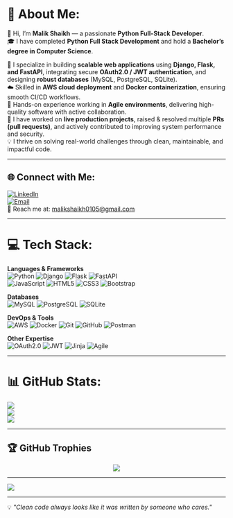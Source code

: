 # 💫 About Me:
👋 Hi, I’m **Malik Shaikh** — a passionate **Python Full-Stack Developer**.  
🎓 I have completed **Python Full Stack Development** and hold a **Bachelor’s degree in Computer Science**.  

🚀 I specialize in building **scalable web applications** using **Django, Flask, and FastAPI**, integrating secure **OAuth2.0 / JWT authentication**, and designing **robust databases** (MySQL, PostgreSQL, SQLite).  
☁️ Skilled in **AWS cloud deployment** and **Docker containerization**, ensuring smooth CI/CD workflows.  
🔄 Hands-on experience working in **Agile environments**, delivering high-quality software with active collaboration.  
💼 I have worked on **live production projects**, raised & resolved multiple **PRs (pull requests)**, and actively contributed to improving system performance and security.  
💡 I thrive on solving real-world challenges through clean, maintainable, and impactful code.  

---

## 🌐 Connect with Me:
[![LinkedIn](https://img.shields.io/badge/LinkedIn-%230077B5.svg?style=for-the-badge&logo=linkedin&logoColor=white)](https://linkedin.com/in/malik-shaikh-6bab47312)  
[![Email](https://img.shields.io/badge/Email-D14836?style=for-the-badge&logo=gmail&logoColor=white)](mailto:malikshaikh0105@gmail.com)  
📧 Reach me at: [malikshaikh0105@gmail.com](mailto:malikshaikh0105@gmail.com) 

---

# 💻 Tech Stack:

**Languages & Frameworks**  
![Python](https://img.shields.io/badge/python-3670A0?style=for-the-badge&logo=python&logoColor=ffdd54) 
![Django](https://img.shields.io/badge/django-%23092E20.svg?style=for-the-badge&logo=django&logoColor=white) 
![Flask](https://img.shields.io/badge/flask-%23000.svg?style=for-the-badge&logo=flask&logoColor=white) 
![FastAPI](https://img.shields.io/badge/FastAPI-005571?style=for-the-badge&logo=fastapi)  
![JavaScript](https://img.shields.io/badge/javascript-%23323330.svg?style=for-the-badge&logo=javascript&logoColor=%23F7DF1E) 
![HTML5](https://img.shields.io/badge/html5-%23E34F26.svg?style=for-the-badge&logo=html5&logoColor=white) 
![CSS3](https://img.shields.io/badge/css3-%231572B6.svg?style=for-the-badge&logo=css3&logoColor=white) 
![Bootstrap](https://img.shields.io/badge/bootstrap-%238511FA.svg?style=for-the-badge&logo=bootstrap&logoColor=white)  

**Databases**  
![MySQL](https://img.shields.io/badge/mysql-4479A1.svg?style=for-the-badge&logo=mysql&logoColor=white) 
![PostgreSQL](https://img.shields.io/badge/postgres-%23316192.svg?style=for-the-badge&logo=postgresql&logoColor=white) 
![SQLite](https://img.shields.io/badge/sqlite-%2307405e.svg?style=for-the-badge&logo=sqlite&logoColor=white)  

**DevOps & Tools**  
![AWS](https://img.shields.io/badge/AWS-%23FF9900.svg?style=for-the-badge&logo=amazon-aws&logoColor=white) 
![Docker](https://img.shields.io/badge/docker-%230db7ed.svg?style=for-the-badge&logo=docker&logoColor=white) 
![Git](https://img.shields.io/badge/git-%23F05033.svg?style=for-the-badge&logo=git&logoColor=white) 
![GitHub](https://img.shields.io/badge/github-%23121011.svg?style=for-the-badge&logo=github&logoColor=white) 
![Postman](https://img.shields.io/badge/Postman-FF6C37?style=for-the-badge&logo=postman&logoColor=white)  

**Other Expertise**  
![OAuth2.0](https://img.shields.io/badge/OAuth2.0-%23000000.svg?style=for-the-badge&logo=oauth&logoColor=white) 
![JWT](https://img.shields.io/badge/JWT-black?style=for-the-badge&logo=JSON%20web%20tokens) 
![Jinja](https://img.shields.io/badge/jinja-B41717.svg?style=for-the-badge&logo=jinja&logoColor=white) 
![Agile](https://img.shields.io/badge/Agile-%23007396.svg?style=for-the-badge&logo=scrumalliance&logoColor=white)  

---

# 📊 GitHub Stats:
![](https://github-readme-stats.vercel.app/api?username=skmalik01&theme=radical&hide_border=false&include_all_commits=true&count_private=true)<br/>
![](https://nirzak-streak-stats.vercel.app/?user=skmalik01&theme=radical&hide_border=false)<br/>
![](https://github-readme-stats.vercel.app/api/top-langs/?username=skmalik01&theme=radical&hide_border=false&include_all_commits=true&count_private=true&layout=compact)

---

## 🏆 GitHub Trophies
<p align="center">
  <img src="https://github-profile-trophy.vercel.app/?username=skmalik01&theme=radical&no-frame=true&no-bg=false&margin-w=15" />
</p>

---

[![](https://visitcount.itsvg.in/api?id=skmalik01&icon=0&color=6)](https://visitcount.itsvg.in)

---
💡 *"Clean code always looks like it was written by someone who cares."*  
